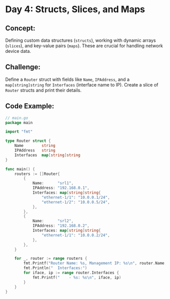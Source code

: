 # **Day 4: Structs, Slices, and Maps**

## **Concept:** 
Defining custom data structures (`structs`), working with dynamic arrays (`slices`), and key-value pairs (`maps`). These are crucial for handling network device data.

## **Challenge:** 
Define a `Router` struct with fields like `Name`, `IPAddress`, and a `map[string]string` for `Interfaces` (interface name to IP). Create a slice of `Router` structs and print their details.

## **Code Example:**
```go
// main.go
package main

import "fmt"

type Router struct {
    Name        string
    IPAddress   string
    Interfaces  map[string]string
}

func main() {
    routers := []Router{
        {
            Name:      "srl1",
            IPAddress: "192.168.0.1",
            Interfaces: map[string]string{
                "ethernet-1/1": "10.0.0.1/24",
                "ethernet-1/2": "10.0.0.5/24",
            },
        },
        {
            Name:      "srl2",
            IPAddress: "192.168.0.2",
            Interfaces: map[string]string{
                "ethernet-1/1": "10.0.0.2/24",
            },
        },
    }

    for _, router := range routers {
        fmt.Printf("Router Name: %s, Management IP: %s\n", router.Name, router.IPAddress)
        fmt.Println("  Interfaces:")
        for iface, ip := range router.Interfaces {
            fmt.Printf("    - %s: %s\n", iface, ip)
        }
    }
}
```


